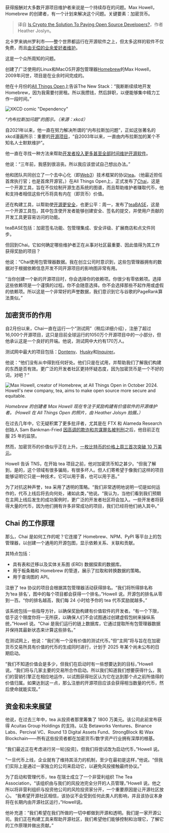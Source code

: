 
<!--
title: 加密货币能否解决开源开发者薪酬问题？
cover: https://cdn.thenewstack.io/media/2024/12/3238eb29-tea-protocol-logo.png
-->

获得报酬对大多数开源项目维护者来说是一个持续存在的问题。Max Howell，Homebrew 的创建者，有一个计划来解决这个问题。关键要素：加密货币。

> 译自 [Is Crypto the Solution To Paying Open Source Developers?](https://thenewstack.io/is-crypto-the-solution-to-paying-open-source-developers/)，作者 Heather Joslyn。

北卡罗来纳州罗利市——整个世界都运行在开源软件之上，但太多这样的软件不仅免费，而且[由无偿的业余爱好者维护](https://thenewstack.io/open-source-paid-maintainers-keep-code-safer-survey-says/)。

这是一个众所周知的问题。

创建了广泛使用的Linux和MacOS开源包管理器[Homebrew](https://brew.sh/)的Max Howell，2009年问世，项目是在业余时间完成的。

他在十月份的[All Things Open](https://2025.allthingsopen.org/)上告诉The New Stack：“我断断续续地开发Homebrew，因为我需要付房租。所以我攒钱，然后辞职，以便能够集中精力工作一段时间。”

![XKCD comic "Dependency"](https://cdn.thenewstack.io/media/2021/12/179b8373-xkcd-dependency.png)

*“内布拉斯加问题”的图示。（来源：xkcd）*

自2021年以来，他一直在努力解决所谓的“内布拉斯加问题”，正如这张著名的xkcd漫画所示：重要的[开源项目](https://thenewstack.io/open-source/)，“自2003年以来，一直由内布拉斯加的某个不知名人士默默维护”。

他一直在寻找一种方法来帮助[开发者投入更多甚至全部时间维护开源软件](https://thenewstack.io/open-source-needs-maintainers-but-how-can-they-get-paid/)。

他说：“三年前，我感到很沮丧。所以我应该尝试自己想出办法。”

他和团队共同创立了一个去中心化（即[Web3](https://thenewstack.io/its-a-web3-world-now-how-the-hype-compares-to-web-2-0/)）技术框架的协议[tea](https://tea.xyz/)。（他最近担任首席执行官；也是首席开源官。）在All Things Open上，正式发布了[Chai](https://teaxyz.acemlnb.com/lt.php?x=3TxtmrUFUqPUT55qA1c5Zwar_n7Xz~gVkypZgIMKUnLN6qi26gc7hu14PaWeiNDxnuY3YIHMMnGb6H_)，这是一个开源工具，旨在不仅绘制开源生态系统的图谱，而且帮助维护者赚取代币，他和支持者相信这些代币将具有内在（即货币）价值。

还在构建工具，以帮助使[开源更安全](https://thenewstack.io/are-we-thinking-about-supply-chain-security-all-wrong/)，也更公平：周一，发布了[teaBASE](https://github.com/teaxyz/teaBASE)，这是一个开源工具包，其中包含使开发者能够创建安全、签名的提交，并使用户贡献的开发工具更容易访问的功能。

teaBASE包括：加密签名功能、包管理集成、安全评级、扩展商店和点文件同步。

但回到Chai。它如何确定哪些维护者正在从事对社区最重要、因此值得为其工作获得奖励的项目？

他说：“Chai使用包管理器数据。我在创立公司时意识到，这些包管理器拥有的数据对于根据依赖信息开发不同开源项目的影响图非常有用。

“当你创建一个新的开源项目时，你会选择你的依赖项。你很少有零依赖项。选择这些依赖项是一个谨慎的过程。你不会随意选择。你不会选择那些不起作用或虚假的依赖项。所以这是一个非常好的声誉数据，我们意识到它与谷歌的PageRank算法类似。”

## 加密货币的作用
自2月份以来，Chai一直在运行一个“测试网”（稍后详细介绍），注册了超过16,000个开源项目，这只是目前全球运行的1050万个开源项目中的一小部分，但他承认这是一个良好的开端。他说，测试网中大约有170万人。

测试网中最大的项目包括：[Dontenv](https://github.com/motdotla/dotenv)、[Husky](https://github.com/typicode/husky)和[Inquirer](https://github.com/SBoudrias/Inquirer.js)。

他说：“他们没有从中得到任何好处。他们只是在试用，并帮助我们了解我们构建的东西是否有效。更广泛的开发者社区更持怀疑态度，因为加密货币是一个不好的词，对吧？”

![Max Howell, creator of Homebrew, at All Things Open in October 2024. Howell's new company, tea, aims to make open source more secure and equitable.](https://cdn.thenewstack.io/media/2024/12/0f305cf0-max-howell-1024x981.jpg)

*Homebrew 的创建者 Max Howell 现在专注于奖励构建有价值软件的开源维护者。（Howell 在 All Things Open 的照片，由 Heather Jolsyn 拍摄。）*

在过去几年中，它无疑积累了更多批评者，尤其是在 FTX 和 Alameda Research 创始人 Sam Bankman-Fried [因高调的欺诈和共谋罪名被判刑](https://www.justice.gov/opa/pr/samuel-bankman-fried-sentenced-25-years-his-orchestration-multiple-fraudulent-schemes)之后，他目前正在服 25 年的监禁。

然而，加密货币的价值似乎正在上升。[一枚比特币的价格上周三首次突破 10 万美元](https://www.nytimes.com/2024/12/04/technology/bitcoin-price-record.html?unlocked_article_code=1.fE4.awxD.YY_GxPtsRLS8&smid=url-share)。

Howell 告诉 TNS，在开始 tea 项目之前，他对加密货币知之甚少。“但我了解到，是的，这个领域有很多骗局，有很多坏人。但人们寄希望于像我们这样的项目能够证明它只是一种技术，它可以用于善，也可以用于恶。”

为了对抗这种声誉，tea 采用了透明的策略。“我们非常透明地说明一切是如何运作的，代币上线后将去向何处，诸如此类，”他说。“我认为，当他们看到我们预期在主网上线后发生的成功案例时，更广泛的开发者社区将会加入。一些开发者将获得大量的代币，因为他们拥有许多非常成功的项目，我们已经将他们纳入其中。”


## Chai 的工作原理

那么，Chai 是如何工作的呢？它连接了 Homebrew、NPM、PyPl 等平台上的包管理器，以创建一个通用的开源包图，显示依赖关系、关联和贡献。

其特点包括：

- 具有表和迁移以及实体关系图 (ERD) 数据探索的数据库。
- 用于板条箱和 Homebrew 的管道，展示了拉取和转换数据的策略。
- 用于查询图的 API。

注册了 tea 协议的项目会根据其包管理器活动获得排名。“我们将所得排名称为‘tea 排名’，图中的每个项目都会获得一个排名，”Howell 说。开源包的排名从零到一百。“你的排名越高，我们每 24 小时给予你的 tea 代币奖励就越多。”

该系统包括一些指导方针，以确保奖励构建有价值软件的开发者。“有一个下限，低于这个限度你将一无所获，以确保人们不会试图通过创建虚假包树来操纵系统，”Howell 说。“Chai 是我们运行的链上数据库，它通过提取所有包管理器数据并保持其最新状态来计算这些排名。”

在测试网上，他说：“我们有一个没有价值的测试代币。”但“主网”将与旨在在加密货币交易所具有价值的代币的生成同时进行，计划于 2025 年某个尚未公布的日期启动。

“我们不知道价值会是多少，但我们在启动时有一些想要达到的目标，”Howell 说。“我们将与几家主要的交易所合作启动。所以我们知道我们想要获得什么，我们的营销引擎正在相应地运作，以试图获得社区认为它在达到那个点之前所值得的价值归属。如果达到这一点，那么注册的开源项目应该会获得相当数量的代币，然后使命就能实现。”


## 资金和未来展望

他说，在过去三年中，tea 从投资者那里筹集了 1800 万美元。该公司此前宣布获得 Acuitas Group Holdings 的支持。以及 Betaworks Ventures、Binance Labs、Percival VC、Round 13 Digital Assets Fund、StrongBlock 和 Wax Blockchain——所有这些投资者都在加密货币/数字资产行业拥有深厚的根基。

“我们最近正在考虑进行另一轮[投资]，但我们将尝试改为启动代币，”Howell 说。

“一旦代币上线，企业就有了维持其活力的机制，至少在最初是这样，”他说。“但我们实际上是通过一家独立的公司来启动它，以避免风投接触最终协议。”

为了启动和管理代币，tea 在瑞士成立了一个非营利组织 The Tea Association，“该组织由与我们的风投池完全分开的人员管理，”Howell 说。他之所以将非营利组织与投资他公司的风险投资家分开，一个重要原因是让开源社区放心。
“我希望开源社区相信，该协议不会受到任何此类人的影响，并且该协议本身将在长期内由开源社区运行，”Howell说。

他补充道：“我们希望在我们所做的一切中都做到开源和透明。我们是一家开源公司。我们正在构建工具来帮助开源社区，我们希望他们能够控制和治理它，了解它的工作原理并做出贡献。”
